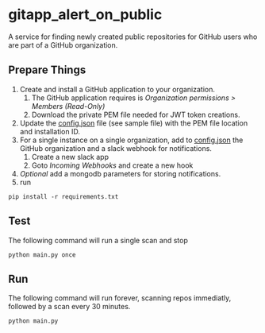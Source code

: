 # gitapp_alert_on_public

A service for finding newly created public repositories for GitHub users who are part of a GitHub organization.

## Prepare Things

1. Create and install a GitHub application to your organization.
    1. The GitHub application requires is _Organization permissions > Members (Read-Only)_
    2. Download the private PEM file needed for JWT token creations.
2. Update the [config.json](config-sample.json) file (see sample file) with the PEM file location and installation ID.
3. For a single instance on a single organization, add to [config.json](config-sample.json) the GitHub organization and a slack webhook for notifications.
    1. Create a new slack app
    2. Goto _Incoming Webhooks_ and create a new hook
4. _Optional_ add a mongodb parameters for storing notifications.
5. run
```Shell
pip install -r requirements.txt
```


## Test

The following command will run a single scan and stop

```Shell
python main.py once
```

## Run

The following command will run forever, scanning repos immediatly, followed by a scan every 30 minutes.

```Shell
python main.py
```